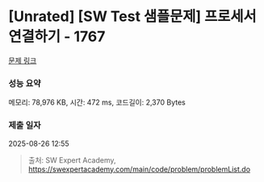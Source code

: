 # [Unrated] [SW Test 샘플문제] 프로세서 연결하기 - 1767 

[문제 링크](https://swexpertacademy.com/main/code/problem/problemDetail.do?contestProbId=AV4suNtaXFEDFAUf) 

### 성능 요약

메모리: 78,976 KB, 시간: 472 ms, 코드길이: 2,370 Bytes

### 제출 일자

2025-08-26 12:55



> 출처: SW Expert Academy, https://swexpertacademy.com/main/code/problem/problemList.do